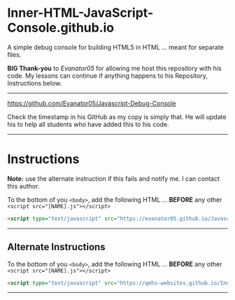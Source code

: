 # Inner-HTML-JavaScript-Console.github.io
A simple debug console for building HTML5 in HTML ... meant for separate files.

**BIG Thank-you** to *Evanator05* for allowing me host this repository with his code. My lessons can continue if anything happens to his Repository, Instructions below.

---

https://github.com/Evanator05/Javascript-Debug-Console

Check the timestamp in his GitHub as my copy is simply that. He will update his to help all students who have added this to his code.

---

# Instructions

**Note:** use the alternate instruction if this fails and notify me. I can contact this author.

To the bottom of you `<body>`, add the following HTML ... **BEFORE** any other `<script src="[NAME].js"></script>`
```html
<script type="text/javascript" src="https://evanator05.github.io/Javascript-Debug-Console/console.js"></script>
```

---

## Alternate Instructions

To the bottom of you `<body>`, add the following HTML ... **BEFORE** any other `<script src="[NAME].js"></script>`
```html
<script type="text/javascript" src="https://qehs-websites.github.io/Inner-HTML-JavaScript-Console.github.io/console.js"></script>
```

---
